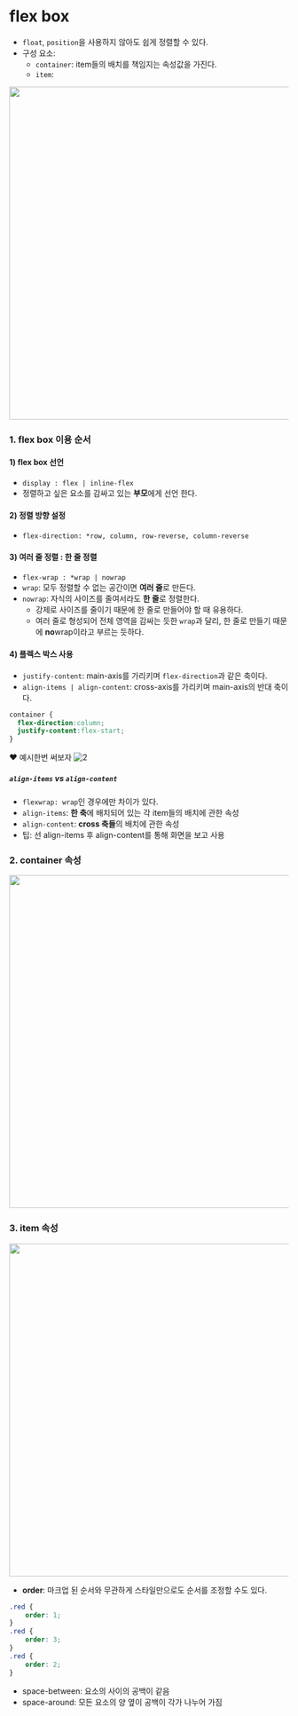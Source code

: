 # flex box

-   `float`, `position`을 사용하지 않아도 쉽게 정렬할 수 있다.
- 구성 요소: 
  - `container`: item들의 배치를 책임지는 속성값을 가진다.
  - `item`: 

<img src="https://user-images.githubusercontent.com/76730867/146141031-daedb4ce-5146-4733-8a6b-8e8846a8ae56.png" width="600px">

### 1. flex box 이용 순서

#### 1) flex box 선언
  - `display : flex | inline-flex`
  - 정렬하고 싶은 요소를 감싸고 있는 **부모**에게 선언 한다.

#### 2) 정렬 방향 설정
   - `flex-direction: *row, column, row-reverse, column-reverse`

#### 3) 여러 줄 정렬 : 한 줄 정렬
-   `flex-wrap : *wrap | nowrap`
-   `wrap`: 모두 정렬할 수 없는 공간이면 **여러 줄**로 만든다.
-   `nowrap`: 자식의 사이즈를 줄여서라도 **한 줄**로 정렬한다.
    - 강제로 사이즈를 줄이기 때문에 한 줄로 만들어야 할 때 유용하다.
    - 여러 줄로 형성되어 전체 영역을 감싸는 듯한 `wrap`과 달리, 한 줄로 만들기 때문에 **no**wrap이라고 부르는 듯하다.

#### 4) 플렉스 박스 사용

- `justify-content`: main-axis를 가리키며 `flex-direction`과 같은 축이다.
- `align-items | align-content`: cross-axis를 가리키며 main-axis의 반대 축이다.

```css
container {
  flex-direction:column;
  justify-content:flex-start;
}
```
❤ 예시한번 써보자
![2](https://user-images.githubusercontent.com/76730867/146141036-804d5dfa-a5d1-4ef9-bc64-0315dd802d08.png)

##### `align-items` vs `align-content`

-   `flexwrap: wrap`인 경우에만 차이가 있다.
-   `align-items`: **한 축**에 배치되어 있는 각 item들의 배치에 관한 속성
-   `align-content`: **cross 축들**의 배치에 관한 속성
-   팁: 선 align-items 후 align-content를 통해 화면을 보고 사용


### 2. container 속성
<img src="https://user-images.githubusercontent.com/76730867/146140705-6b8a58f5-4fa5-4601-a873-a065ed640827.png" width=600px>

### 3. item 속성
<img src="https://user-images.githubusercontent.com/76730867/146140813-d78b9b92-6da4-463f-9605-0bd684809969.png" width=600px>


- **order**: 마크업 된 순서와 무관하게 스타일만으로도 순서를 조정할 수도 있다.

```css
.red {
    order: 1;
}
.red {
    order: 3;
}
.red {
    order: 2;
}
```



-   space-between: 요소의 사이의 공백이 같음
-   space-around: 모든 요소의 양 옆이 공백이 각가 나누어 가짐
